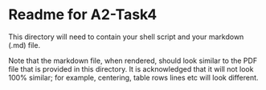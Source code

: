 # Readme for A2-Task4

This directory will need to contain your shell script
and your markdown (.md) file.

Note that the markdown file, when rendered, should look
similar to the PDF file that is provided in this directory.
It is acknowledged that it will not look 100% similar; for
example, centering, table rows lines etc will look different.

